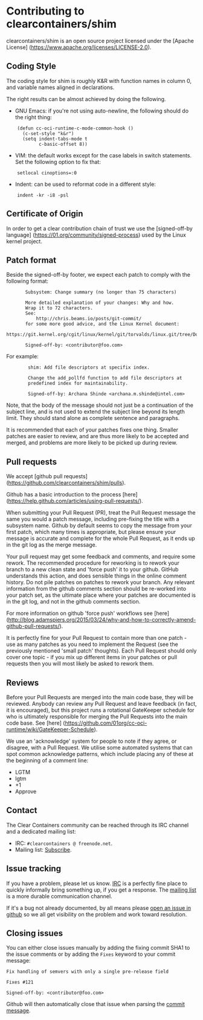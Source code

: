 # Contributing to clearcontainers/shim

clearcontainers/shim is an open source project licensed under the [Apache License] (https://www.apache.org/licenses/LICENSE-2.0).

## Coding Style

The coding style for shim is roughly K&R with function names in
column 0, and variable names aligned in declarations.

The right results can be almost achieved by doing the following.

* GNU Emacs: if you're not using auto-newline, the following should do the right thing:

```
	(defun cc-oci-runtime-c-mode-common-hook ()
	  (c-set-style "k&r")
	  (setq indent-tabs-mode t
	        c-basic-offset 8))
```

* VIM: the default works except for the case labels in switch statements.  Set the following option to fix that:

```
	setlocal cinoptions=:0
```

* Indent: can be used to reformat code in a different style:

```
	indent -kr -i8 -psl
```

## Certificate of Origin

In order to get a clear contribution chain of trust we use the [signed-off-by language] (https://01.org/community/signed-process)
used by the Linux kernel project.

## Patch format

Beside the signed-off-by footer, we expect each patch to comply with the following format:

```
       Subsystem: Change summary (no longer than 75 characters)

       More detailed explanation of your changes: Why and how.
       Wrap it to 72 characters.
       See:
           http://chris.beams.io/posts/git-commit/
       for some more good advice, and the Linux Kernel document:
           https://git.kernel.org/cgit/linux/kernel/git/torvalds/linux.git/tree/Documentation/SubmittingPatches

       Signed-off-by: <contributor@foo.com>
```

For example:

```
        shim: Add file descriptors at specifix index.
    
        Change the add_pollfd function to add file descriptors at
        predefined index for maintainability.
    
        Signed-off-by: Archana Shinde <archana.m.shinde@intel.com>

```

Note, that the body of the message should not just be a continuation of the subject line, and is not used to extend the subject line beyond its length limit. They should stand alone as complete sentence and paragraphs.

It is recommended that each of your patches fixes one thing. Smaller patches are easier to review, and are thus more likely to be accepted and merged, and problems are more likely to be picked up during review.

## Pull requests

We accept [github pull requests] (https://github.com/clearcontainers/shim/pulls).

Github has a basic introduction to the process [here] (https://help.github.com/articles/using-pull-requests/).

When submitting your Pull Request (PR), treat the Pull Request message the same you would a patch message, including pre-fixing the title with a subsystem name. Github by default seems to copy the message from your first patch, which many times is appropriate, but please ensure your message is accurate and complete for the whole Pull Request, as it ends up in the git log as the merge message.

Your pull request may get some feedback and comments, and require some rework. The recommended procedure for reworking is to rework your branch to a new clean state and 'force push' it to your github. GitHub understands this action, and does sensible things in the online comment history. Do not pile patches on patches to rework your branch. Any relevant information from the github comments section should be re-worked into your patch set, as the ultimate place where your patches are documented is in the git log, and not in the github comments section.

For more information on github 'force push' workflows see [here] (http://blog.adamspiers.org/2015/03/24/why-and-how-to-correctly-amend-github-pull-requests/).

It is perfectly fine for your Pull Request to contain more than one patch - use as many patches as you need to implement the Request (see the previously mentioned 'small patch' thoughts). Each Pull Request should only cover one topic - if you mix up different items in your patches or pull requests then you will most likely be asked to rework them.

## Reviews

Before your Pull Requests are merged into the main code base, they will be reviewed. Anybody can review any Pull Request and leave feedback (in fact, it is encouraged), but this project runs a rotational GateKeeper schedule for who is ultimately responsible for merging the Pull Requests into the main code base. See [here] (https://github.com/01org/cc-oci-runtime/wiki/GateKeeper-Schedule).

We use an 'acknowledge' system for people to note if they agree, or disagree, with a Pull Request. We utilise some automated systems that can spot common acknowledge patterns, which include placing any of these at the beginning of a comment line:

 - LGTM
 - lgtm
 - +1
 - Approve

## Contact

The Clear Containers community can be reached through its IRC channel and a
dedicated mailing list:

* IRC: `#clearcontainers @ freenode.net`.
* Mailing list: [Subscribe](https://lists.01.org/mailman/listinfo/cc-devel).

## Issue tracking

If you have a problem, please let us know. [IRC](#contact) is a perfectly fine place to quickly
informally bring something up, if you get a response.
The [mailing list](https://lists.01.org/mailman/listinfo/cc-devel) is a more durable
communication channel.

If it's a bug not already documented, by all means please [open an
issue in github](https://github.com/clearcontainers/shim/issues/new) so we all get
visibility on the problem and work toward resolution.

## Closing issues

You can either close issues manually by adding the fixing commit SHA1 to the issue
comments or by adding the `Fixes` keyword to your commit message:

```
Fix handling of semvers with only a single pre-release field

Fixes #121

Signed-off-by: <contributor@foo.com>
```

Github will then automatically close that issue when parsing the
[commit message](https://help.github.com/articles/closing-issues-via-commit-messages/).
